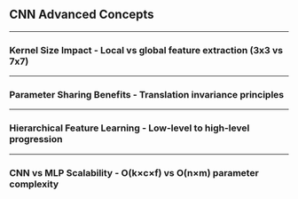 ## CNN Advanced Concepts
---

### Kernel Size Impact - Local vs global feature extraction (3x3 vs 7x7) 
---
### Parameter Sharing Benefits - Translation invariance principles 
---
### Hierarchical Feature Learning - Low-level to high-level progression 
---
### CNN vs MLP Scalability - O(k×c×f) vs O(n×m) parameter complexity
